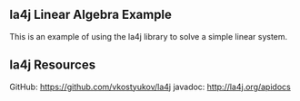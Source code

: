 ## la4j Linear Algebra Example
This is an example of using the la4j library to solve a simple linear system. 

## la4j Resources
GitHub: https://github.com/vkostyukov/la4j
javadoc: http://la4j.org/apidocs
